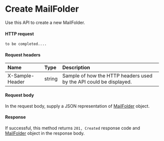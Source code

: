 # Create MailFolder

Use this API to create a new MailFolder.
#### HTTP request
```http
to be completed....
```
#### Request headers
| Name       | Type | Description|
|:---------------|:--------|:----------|
| X-Sample-Header  | string  | Sample of how the HTTP headers used by the API could be displayed.|

#### Request body
In the request body, supply a JSON representation of [MailFolder](../api/mailfolder.md) object.


#### Response
If successful, this method returns `201, Created` response code and [MailFolder](../resources/mailfolder.md) object in the response body.
